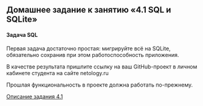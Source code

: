 ## Домашнее задание к занятию «4.1 SQL и SQLite»

#### Задача SQL 

Первая задача достаточно простая: мигрируйте всё на SQLite, обязательно сохранив при этом работоспособность приложения.

В качестве результата пришлите ссылку на ваш GitHub-проект в личном кабинете студента на сайте netology.ru

Прошлая функциональность в проекте должна работать по-прежнему.

[Описание задания 4.1](https://github.com/netology-code/and2-homeworks/tree/master/12_sql)